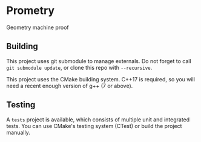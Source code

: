 Prometry
=========
Geometry machine proof

## Building
This project uses git submodule to manage externals. Do not forget to call `git submodule update`, or clone this repo with `--recursive`.

This project uses the CMake building system. C++17 is required, so you will need a recent enough version of g++ (7 or above).

## Testing
A `tests` project is available, which consists of multiple unit and integrated tests. You can use CMake's testing system (CTest) or build the project manually.
